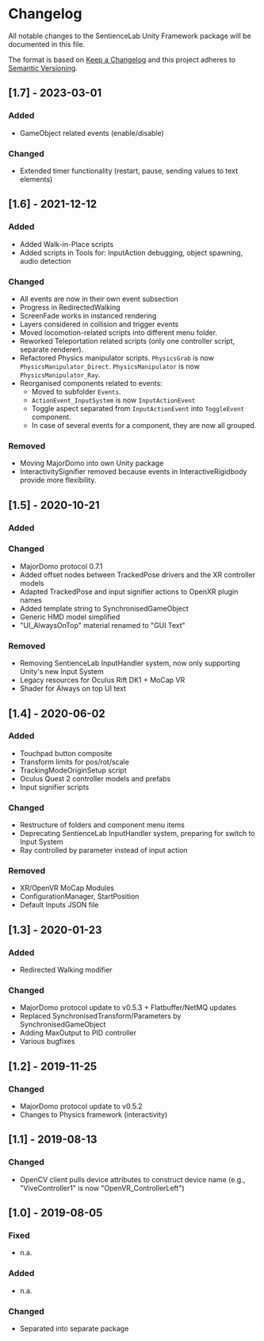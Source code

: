 # Changelog

All notable changes to the SentienceLab Unity Framework package will be documented in this file.

The format is based on [Keep a Changelog](http://keepachangelog.com/en/1.0.0/)
and this project adheres to [Semantic Versioning](http://semver.org/spec/v2.0.0.html).


## [1.7] - 2023-03-01

### Added

- GameObject related events (enable/disable)

### Changed

- Extended timer functionality (restart, pause, sending values to text elements)


## [1.6] - 2021-12-12

### Added

- Added Walk-in-Place scripts
- Added scripts in Tools for: InputAction debugging, object spawning, audio detection

### Changed

- All events are now in their own event subsection
- Progress in RedirectedWalking
- ScreenFade works in instanced rendering
- Layers considered in collision and trigger events
- Moved locomotion-related scripts into different menu folder.
- Reworked Teleportation related scripts (only one controller script, separate renderer).
- Refactored Physics manipulator scripts. ``PhysicsGrab`` is now ``PhysicsManipulator_Direct``. ``PhysicsManipulator`` is now ``PhysicsManipulator_Ray``.
- Reorganised components related to events:
  - Moved to subfolder ``Events``.
  - ``ActionEvent_InputSystem`` is now ``InputActionEvent``
  - Toggle aspect separated from ``InputActionEvent`` into ``ToggleEvent`` component.
  - In case of several events for a component, they are now all grouped.

### Removed

- Moving MajorDomo into own Unity package
- InteractivitySignifier removed because events in InteractiveRigidbody provide more flexibility.


## [1.5] - 2020-10-21

### Added

### Changed

- MajorDomo protocol 0.7.1
- Added offset nodes between TrackedPose drivers and the XR controller models
- Adapted TrackedPose and input signifier actions to OpenXR plugin names
- Added template string to SynchronisedGameObject
- Generic HMD model simplified
- "UI_AlwaysOnTop" material renamed to "GUI Text"

### Removed

- Removing SentienceLab InputHandler system, now only supporting Unity's new Input System
- Legacy resources for Oculus Rift DK1 + MoCap VR
- Shader for Always on top UI text


## [1.4] - 2020-06-02

### Added

- Touchpad button composite
- Transform limits for pos/rot/scale
- TrackingModeOriginSetup script
- Oculus Quest 2 controller models and prefabs
- Input signifier scripts

### Changed

- Restructure of folders and component menu items
- Deprecating SentienceLab InputHandler system, preparing for switch to Input System
- Ray controlled by parameter instead of input action

### Removed

- XR/OpenVR MoCap Modules
- ConfigurationManager, StartPosition
- Default Inputs JSON file


## [1.3] - 2020-01-23

### Added

- Redirected Walking modifier

### Changed

- MajorDomo protocol update to v0.5.3 + Flatbuffer/NetMQ updates
- Replaced SynchronisedTransform/Parameters by SynchronisedGameObject
- Adding MaxOutput to PID controller
- Various bugfixes


## [1.2] - 2019-11-25

### Changed

- MajorDomo protocol update to v0.5.2
- Changes to Physics framework (interactivity)


## [1.1] - 2019-08-13

### Changed

- OpenCV client pulls device attributes to construct device name (e.g., "ViveController1" is now "OpenVR_ControllerLeft")


## [1.0] - 2019-08-05

### Fixed

- n.a.

### Added

- n.a.

### Changed

- Separated into separate package

